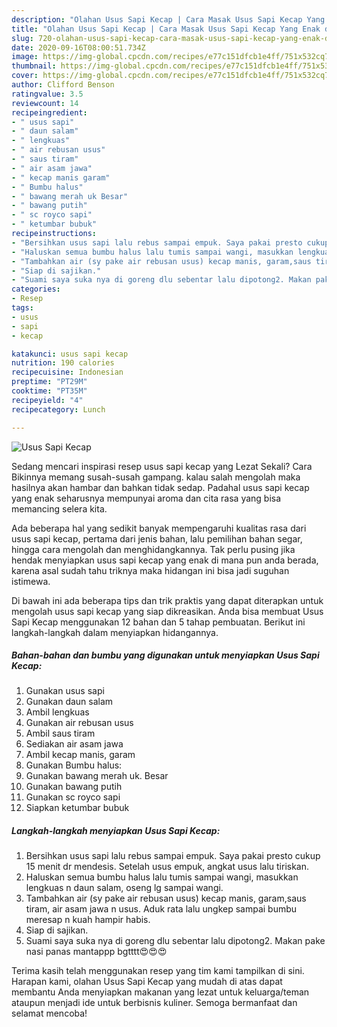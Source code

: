 ```yaml
---
description: "Olahan Usus Sapi Kecap | Cara Masak Usus Sapi Kecap Yang Enak dan Simpel"
title: "Olahan Usus Sapi Kecap | Cara Masak Usus Sapi Kecap Yang Enak dan Simpel"
slug: 720-olahan-usus-sapi-kecap-cara-masak-usus-sapi-kecap-yang-enak-dan-simpel
date: 2020-09-16T08:00:51.734Z
image: https://img-global.cpcdn.com/recipes/e77c151dfcb1e4ff/751x532cq70/usus-sapi-kecap-foto-resep-utama.jpg
thumbnail: https://img-global.cpcdn.com/recipes/e77c151dfcb1e4ff/751x532cq70/usus-sapi-kecap-foto-resep-utama.jpg
cover: https://img-global.cpcdn.com/recipes/e77c151dfcb1e4ff/751x532cq70/usus-sapi-kecap-foto-resep-utama.jpg
author: Clifford Benson
ratingvalue: 3.5
reviewcount: 14
recipeingredient:
- " usus sapi"
- " daun salam"
- " lengkuas"
- " air rebusan usus"
- " saus tiram"
- " air asam jawa"
- " kecap manis garam"
- " Bumbu halus"
- " bawang merah uk Besar"
- " bawang putih"
- " sc royco sapi"
- " ketumbar bubuk"
recipeinstructions:
- "Bersihkan usus sapi lalu rebus sampai empuk. Saya pakai presto cukup 15 menit dr mendesis. Setelah usus empuk, angkat usus lalu tiriskan."
- "Haluskan semua bumbu halus lalu tumis sampai wangi, masukkan lengkuas n daun salam, oseng lg sampai wangi."
- "Tambahkan air (sy pake air rebusan usus) kecap manis, garam,saus tiram, air asam jawa n usus. Aduk rata lalu ungkep sampai bumbu meresap n kuah hampir habis."
- "Siap di sajikan."
- "Suami saya suka nya di goreng dlu sebentar lalu dipotong2. Makan pake nasi panas mantappp bgtttt😍😍😍"
categories:
- Resep
tags:
- usus
- sapi
- kecap

katakunci: usus sapi kecap 
nutrition: 190 calories
recipecuisine: Indonesian
preptime: "PT29M"
cooktime: "PT35M"
recipeyield: "4"
recipecategory: Lunch

---
```



![Usus Sapi Kecap](https://img-global.cpcdn.com/recipes/e77c151dfcb1e4ff/751x532cq70/usus-sapi-kecap-foto-resep-utama.jpg)

Sedang mencari inspirasi resep usus sapi kecap yang Lezat Sekali? Cara Bikinnya memang susah-susah gampang. kalau salah mengolah maka hasilnya akan hambar dan bahkan tidak sedap. Padahal usus sapi kecap yang enak seharusnya mempunyai aroma dan cita rasa yang bisa memancing selera kita.

Ada beberapa hal yang sedikit banyak mempengaruhi kualitas rasa dari usus sapi kecap, pertama dari jenis bahan, lalu pemilihan bahan segar, hingga cara mengolah dan menghidangkannya. Tak perlu pusing jika hendak menyiapkan usus sapi kecap yang enak di mana pun anda berada, karena asal sudah tahu triknya maka hidangan ini bisa jadi suguhan istimewa.




Di bawah ini ada beberapa tips dan trik praktis yang dapat diterapkan untuk mengolah usus sapi kecap yang siap dikreasikan. Anda bisa membuat Usus Sapi Kecap menggunakan 12 bahan dan 5 tahap pembuatan. Berikut ini langkah-langkah dalam menyiapkan hidangannya.

<!--inarticleads1-->

##### Bahan-bahan dan bumbu yang digunakan untuk menyiapkan Usus Sapi Kecap:

1. Gunakan  usus sapi
1. Gunakan  daun salam
1. Ambil  lengkuas
1. Gunakan  air rebusan usus
1. Ambil  saus tiram
1. Sediakan  air asam jawa
1. Ambil  kecap manis, garam
1. Gunakan  Bumbu halus:
1. Gunakan  bawang merah uk. Besar
1. Gunakan  bawang putih
1. Gunakan  sc royco sapi
1. Siapkan  ketumbar bubuk




<!--inarticleads2-->

##### Langkah-langkah menyiapkan Usus Sapi Kecap:

1. Bersihkan usus sapi lalu rebus sampai empuk. Saya pakai presto cukup 15 menit dr mendesis. Setelah usus empuk, angkat usus lalu tiriskan.
1. Haluskan semua bumbu halus lalu tumis sampai wangi, masukkan lengkuas n daun salam, oseng lg sampai wangi.
1. Tambahkan air (sy pake air rebusan usus) kecap manis, garam,saus tiram, air asam jawa n usus. Aduk rata lalu ungkep sampai bumbu meresap n kuah hampir habis.
1. Siap di sajikan.
1. Suami saya suka nya di goreng dlu sebentar lalu dipotong2. Makan pake nasi panas mantappp bgtttt😍😍😍




Terima kasih telah menggunakan resep yang tim kami tampilkan di sini. Harapan kami, olahan Usus Sapi Kecap yang mudah di atas dapat membantu Anda menyiapkan makanan yang lezat untuk keluarga/teman ataupun menjadi ide untuk berbisnis kuliner. Semoga bermanfaat dan selamat mencoba!
